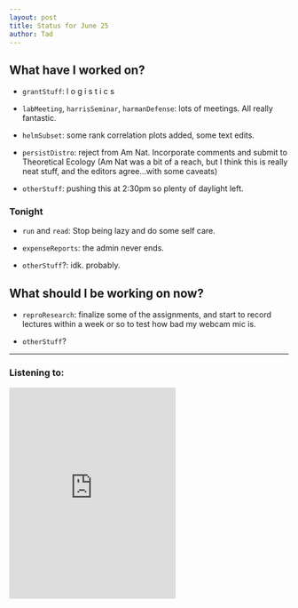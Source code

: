 ```yaml
---
layout: post 
title: Status for June 25 
author: Tad
---
```


## What have I worked on?

* `grantStuff`: l o g i s t i c s 

* `labMeeting`, `harrisSeminar`, `harmanDefense`: lots of meetings. All really fantastic. 

* `helmSubset`: some rank correlation plots added, some text edits.

* `persistDistro`: reject from Am Nat. Incorporate comments and submit to Theoretical Ecology (Am Nat was a bit of a reach, but I think this is really neat stuff, and the editors agree...with some caveats)

* `otherStuff`: pushing this at 2:30pm so plenty of daylight left. 







### Tonight

* `run` and `read`: Stop being lazy and do some self care.

* `expenseReports`: the admin never ends.

* `otherStuff`?: idk. probably.








## What should I be working on now?

* `reproResearch`: finalize some of the assignments, and start to record lectures within a week or so to test how bad my webcam mic is. 


* `otherStuff`?






--- 

### Listening to:

<iframe src="https://open.spotify.com/embed/track/3iV0hDpxooBMmwPEKOukJf" width="300" height="380" frameborder="0" allowtransparency="true" allow="encrypted-media"></iframe>


<i class='fa fa-code' style='color:pink'></i>

